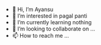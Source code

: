 - 👋 Hi, I’m Ayansu 
- 👀 I’m interested in pagal panti 
- 🌱 I’m currently learning nothing 
- 💞️ I’m looking to collaborate on  ...
- 📫 How to reach me ...

<!--

--->
